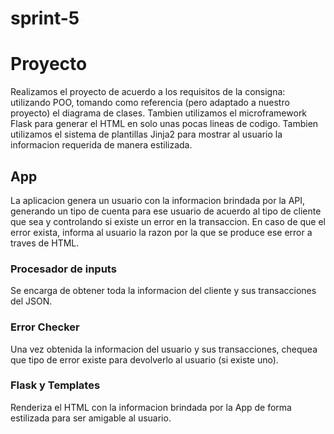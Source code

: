 # sprint-5
# Proyecto
Realizamos el proyecto de acuerdo a los requisitos de la consigna: utilizando POO, tomando como referencia (pero adaptado a nuestro proyecto) el diagrama de 
clases.
Tambien utilizamos el microframework Flask para generar el HTML en solo unas pocas lineas de codigo. Tambien utilizamos el sistema de plantillas Jinja2 para
mostrar al usuario la informacion requerida de manera estilizada.   



## App
La aplicacion genera un usuario con la informacion brindada por la API, generando un tipo de cuenta para ese usuario de acuerdo al tipo de cliente que sea y 
controlando si existe un error en la transaccion. En caso de que el error exista, informa al usuario la razon por la que se produce ese error a traves de HTML.

### Procesador de inputs
Se encarga de  obtener toda la informacion del cliente y sus transacciones del JSON.

### Error Checker
Una vez obtenida la informacion del usuario y sus transacciones, chequea que tipo de error existe para devolverlo al usuario (si existe uno).

### Flask y Templates
Renderiza el HTML con la informacion brindada por la App de forma estilizada para ser amigable al usuario.
